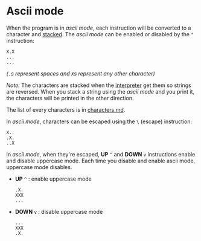 # Ascii mode

When the program is in *ascii mode*, each instruction will be converted to a character and [stacked](stack.md). The *ascii mode* can be enabled or disabled by the `"` instruction:
```
X.X
...
...
```
*(`.`s represent spaces and `X`s represent any other character)*

*Note:* The characters are stacked when the [interpreter](interpreter.md) get them so strings are reversed. When you stack a string using the *ascii mode* and you print it, the characters will be printed in the other direction.

The list of every characters is in [characters.md](characters.md).

In *ascii mode*, characters can be escaped using the `\` (escape) instruction:
```
X..
.X.
..X
```

In *ascii mode*, when they're escaped, **UP** `^` and **DOWN** `v` instructions enable and disable uppercase mode. Each time you disable and enable ascii mode, uppercase mode disables.

  - **UP** `^` : enable uppercase mode
    ```
    .X.
    XXX
    ...
    ```
  - **DOWN** `v` : disable uppercase mode
    ```
    ...
    XXX
    .X.
    ```
